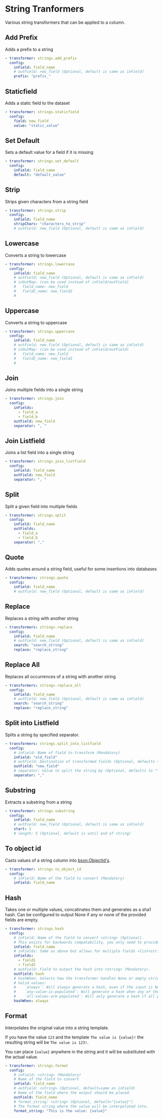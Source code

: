 # String Tranformers
Various string transformers that can be applied to a column.

## Add Prefix
Adds a prefix to a string

```yaml
- transformer: strings.add_prefix
  config:
    inField: field_name
    # outField: new_field (Optional, default is same as inField)
    prefix: "prefix_"
```

## Staticfield
Adds a static field to the dataset

```yaml
- transformer: strings.staticfield
  config:
    field: new_field
    value: "static_value"
```

## Set Default
Sets a default value for a field if it is missing

```yaml
- transformer: strings.set_default
  config:
    inField: field_name
    default: "default_value"
```

## Strip
Strips given characters from a string field

```yaml
- transformer: strings.strip
  config:
    inField: field_name
    stripChars: "characters_to_strip"
    # outField: new_field (Optional, default is same as inField)
```

## Lowercase
Converts a string to lowercase

```yaml
- transformer: strings.lowercase
  config:
    inField: field_name
    # outField: new_field (Optional, default is same as inField)
    # inOutMap: (can be used instead of inField/outField)
    #   field_name: new_field
    #   field2_name: new_field2
    # 
```

## Uppercase
Converts a string to uppercase

```yaml
- transformer: strings.uppercase
  config:
    inField: field_name
    # outField: new_field (Optional, default is same as inField)
    # inOutMap: (can be used instead of inField/outField)
    #   field_name: new_field
    #   field2_name: new_field2
    # 
```

## Join
Joins multiple fields into a single string

```yaml
- transformer: strings.join
  config:
    inFields:
      - field_a
      - field_b
    outField: new_field
    separator: ", "
```

## Join Listfield
Joins a list field into a single string

```yaml
- transformer: strings.join_listfield
  config:
    inField: field_name
    outField: new_field
    separator: ", "
```

## Split
Split a given field into multiple fields

```yaml
- transformer: strings.split
  config:
    inField: field_name
    outFields:
      - field_a
      - field_b
    separator: ","
```

## Quote
Adds quotes around a string field, useful for some insertions into databases

```yaml
- transformers: strings.quote
  config:
    inField: field_name
    # outField: new_field (Optional, default is same as inField)
```

## Replace
Replaces a string with another string

```yaml
- transformers: strings.replace
  config:
    inField: field_name
    # outField: new_field (Optional, default is same as inField)
    search: "search_string"
    replace: "replace_string"
```

## Replace All
Replaces all occurrences of a string with another string

```yaml
- transformers: strings.replace_all
  config:
    inField: field_name
    # outField: new_field (Optional, default is same as inField)
    search: "search_string"
    replace: "replace_string"
```
## Split into Listfield
Splits a string by specified separator.

```yaml
- transformers: strings.split_into_listfield
  config:
    # inField: Name of field to transform (Mandatory)
    inField: "old_field"
    # outField: Destination of transformed fields (Optional, defaults to value of inField)
    outField: "new_field"
    # separator: Value to split the string by (Optional, defaults to "")
    separator: ","
```

## Substring
Extracts a substring from a string

```yaml
- transformer: strings.substring
  config:
    inField: field_name
    # outField: new_field (Optional, default is same as inField)
    start: 1
    # length: 5 (Optional, default is until end of string)
```
## To object id
Casts values of a string column into [bson.ObjectId's](https://pymongo.readthedocs.io/en/stable/api/bson/objectid.html).

```yaml
- transformer: strings.to_object_id
  config:
    # inField: Name of the field to convert (Mandatory)
    inField: field_name

```

## Hash
Takes one or multiple values, concatinates them and generates as a sha1 hash.
Can be configured to output None if any or none of the provided fields are empty.

```yaml
- transformer: strings.hash
  config:
    # inField: Name of the field to convert <string> (Optional).
    # This exists for backwards compatability, you only need to provide one of `inField` and `inFields`.
    inField: field_name
    # inFields: Same as above but allows for multiple fields <list<string>> (Optional)
    inFields: 
      - field1
      - field2
    # outField: Field to output the hash into <string> (Mandatory).
    outField: hash
    # hashWhen: Selects how the transformer handles None or empty string values <string> (Optional, default="always").
    # Valid values:
    #    `always`: Will always generate a hash, even if the input is None or empty.
    #    `any-value-is-populated`: Will generate a hash when any of the input fields are populated. Means that all but one field can be none and a hash is still generated. Otherwise None.
    #    `all-values-are-populated`: Will only generate a hash if all provided fields are popultadet. Output will be None if ANY of the input fields are None or empty strings.
    hashWhen: always

```

## Format
Interpolates the original value into a string template.

If you have the value `123` and the template `The value is {value}!` the resulting string will be `The value is 123!`.

You can place `{value}` anywhere in the string and it will be substituted with the actual value.

```yaml
- transformer: strings.format
  config:
    # inField: <string> (Mandatory)
    # Name of the field to convert
    inField: field_name
    # outField: <string> (Optional, default=same as inField)
    # Name of the field where the output should be placed.
    outField: field_name
    # format_string: <string> (Optional, default="{value}")
    # The format string where the value will be interpolated into.
    format_string: "This is the value: {value}"
```